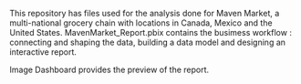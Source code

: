 This repository has files used for the analysis done for Maven Market, a multi-national grocery chain with locations in Canada, Mexico and the United States.
MavenMarket_Report.pbix contains the busimess workflow : connecting and shaping the data, building a data model and designing an interactive report.

Image Dashboard provides the preview of the report.
